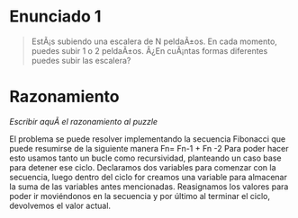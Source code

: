 # Enunciado 1

> EstÃ¡s subiendo una escalera de N peldaÃ±os. En cada momento, puedes subir 1 o 2 peldaÃ±os. Â¿En cuÃ¡ntas formas diferentes puedes subir las escalera?

# Razonamiento

_Escribir aquÃ­ el razonamiento al puzzle_

El problema se puede resolver implementando la secuencia Fibonacci que puede resumirse de la siguiente manera Fn= Fn-1 + Fn -2
Para poder hacer esto usamos tanto un bucle como recursividad, planteando un caso base para detener ese ciclo.
Declaramos dos variables para comenzar con la secuencia, luego dentro del ciclo for creamos una variable para almacenar la suma de las variables antes mencionadas.
Reasignamos los valores para poder ir moviéndonos en la secuencia y por último al terminar el ciclo, devolvemos el valor actual.